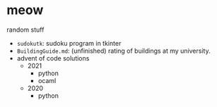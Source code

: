 # meow
random stuff

- `sudokutk`: sudoku program in tkinter
- `BuildingGuide.md`: (unfinished) rating of buildings at my university.
- advent of code solutions
    - 2021
        - python
        - ocaml
    - 2020
        - python
